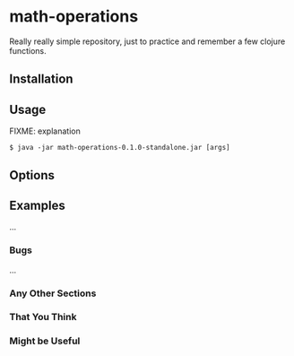 # math-operations

Really really simple repository, just to practice and remember a few clojure functions.

## Installation

## Usage

FIXME: explanation

    $ java -jar math-operations-0.1.0-standalone.jar [args]

## Options

## Examples

...

### Bugs

...

### Any Other Sections
### That You Think
### Might be Useful
